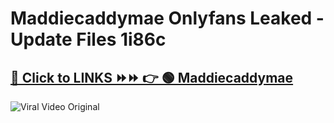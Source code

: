 
 # Maddiecaddymae Onlyfans Leaked - Update Files 1i86c

## <h2><a href="https://clipsfans.com/Maddiecaddymae&ref=git">🔗 Click to LINKS ⏩⏩ 👉 🟢 Maddiecaddymae </a></h2>

<a href="https://clipsfans.com/Maddiecaddymae&ref=git" rel="nofollow" data-target="animated-image.originalLink"><img src="https://i.ibb.co.com/xMMVF88/686577567.gif" alt="Viral Video Original" style="max-width: 100%; display: inline-block;" data-target="animated-image.originalImage"></a>

